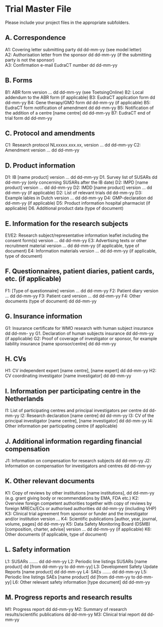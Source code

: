 # Trial Master File
Please include your project files in the appropriate subfolders.

## A. Correspondence
A1: Covering letter submitting party dd dd-mm-yy (see model letter)\
A2: Authorisation letter from the sponsor dd dd-mm-yy (if the submitting party is not the sponsor)\
A3: Confirmation e-mail EudraCT number dd dd-mm-yy

## B. Forms
B1: ABR form version ... dd dd-mm-yy (see ToetsingOnline)
B2: Local addendum to the ABR form (if applicable)
B3: EudraCT application form dd dd-mm-yy
B4: Gene therapy/GMO form dd dd-mm-yy (if applicable)
B5: EudraCT form notification of amendment dd dd-mm-yy
B5: Notification of the addition of a centre [name centre] dd dd-mm-yy B7: EudraCT end of trial form dd dd-mm-yy

## C. Protocol and amendments
C1: Research protocol NLxxxxx.xxx.xx, version ... dd dd-mm-yy 
C2: Amendment version ... dd dd-mm-yy

## D. Product information
D1: IB [name product] version ... dd dd-mm-yy
D1. Survey list of SUSARs dd dd-mm-yy (only concerning SUSARs after the IB date) 
D2: IMPD [name product] version ... dd dd-mm-yy
D2: IMDD [name product] version ... dd dd-mm-yy (if applicable)
D2: List of relevant trials dd dd-mm-yy
D3: Example lables in Dutch version ... dd dd-mm-yy
D4: GMP-declaration dd dd-mm-yy (if applicable)
D5: Product information hospital pharmacist (if applicable)
D6. Additional product data (type of document)

## E. Information for the research subjects
E1/E2: Research subject/representative information leaflet including the consent form(s) version ... dd dd-mm-yy
E3: Advertising texts or other recruitment material version ... dd dd-mm-yy (if applicable, type of document)
E4: Information materials version ... dd dd-mm-yy (if applicable, type of document)

## F. Questionnaires, patient diaries, patient cards, etc. (if applicable) 
F1: [Type of questionnaire] version ... dd dd-mm-yy
F2: Patient diary version ... dd dd-mm-yy
F3: Patient card version ... dd dd-mm-yy
F4: Other documents (type of document) dd dd-mm-yy

## G. Insurance information
G1: Insurance certificate for WMO research with human subject insurance dd dd-mm- yy
G1. Declaration of human subjects insurance dd dd-mm-yy (if applicable)
G2: Proof of coverage of investigator or sponsor, for example liability insurance [name sponsor/centre] dd dd-mm-yy

## H. CVs
H1: CV independent expert [name centre], [name expert] dd dd-mm-yy 
H2: CV coordinating investigator [name investigator] dd dd-mm-yy

## I. Information per participating centre in the Netherlands
I1: List of participating centres and principal investigators per centre dd dd-mm-yy 
I2: Research declaration [name centre] dd dd-mm-yy
I3: CV of the principal investigator [name centre], [name investigator] dd dd-mm-yy 
I4: Other information per participating centre (if applicable)

## J. Additional information regarding financial compensation
J1: Information on compensation for research subjects dd dd-mm-yy
J2: Information on compensation for investigators and centres dd dd-mm-yy

## K. Other relevant documents
K1: Copy of reviews by other institutions [name institutions], dd dd-mm-yy (e.g. grant giving body or recommendations by EMA, FDA etc.)
K2: Overview foreign competent authorities together with copy of reviews by foreign MRECs/ECs or authorised authorities dd dd-mm-yy (including VHP)
K3: Clinical trial agreement from sponsor or funder and the investigator and/or institution version ...
K4: Scientific publications [author, year, journal, volume, pages] dd dd-mm-yy
K5: Data Safety Monitoring Board (DSMB) [composition, charter, advise] version ... dd dd-mm-yy (if applicable)
K6: Other documents (if applicable, type of document)

## L. Safety information
L1: SUSARs ....... dd dd-mm-yy
L2: Periodic line listings SUSARs [name product] dd [from dd-mm-yy to dd-mm-yy] 
L3: Development Safety Update Reports [name product] dd dd-mm-yy
L4: SAEs ....... dd dd-mm-yy
L5: Periodic line listings SAEs [name product] dd [from dd-mm-yy to dd-mm-yy] 
L6: Other relevant safety information [type document] dd dd-mm-yy

## M. Progress reports and research results
M1: Progress report dd dd-mm-yy
M2: Summary of research results/scientific publications dd dd-mm-yy 
M3: Clinical trial report dd dd-mm-yy